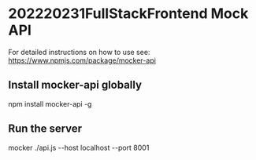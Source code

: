 # 202220231FullStackFrontend Mock API

For detailed instructions on how to use see:
https://www.npmjs.com/package/mocker-api

## Install mocker-api globally

npm install mocker-api -g

## Run the server

mocker ./api.js --host localhost --port 8001
